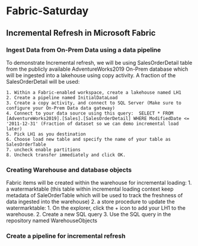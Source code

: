 # Fabric-Saturday

## Incremental Refresh in Microsoft Fabric
### Ingest Data from On-Prem Data using a data pipeline
  To demonstrate Incremental refresh, we will be using  SalesOrderDetail table from the publicly available AdventureWorks2019 On-Prem database which will be ingested into a lakehouse using copy activity. 
  A fraction of the SalesOrderDetail will be used: 

    1. Within a Fabric-enabled workspace, create a lakehouse named LH1
    2. Create a pipeline named InitialDataLoad 
    3. Create a copy activity, and connect to SQL Server (Make sure to configure your On-Prem Data data gateway)
    4. Connect to your data source using this query:  SELECT * FROM [AdventureWorks2019].[Sales].[SalesOrderDetail] WHERE ModifiedDate <= '2011-12-31' (Fraction of dataset so we can demo incremental load later)
    5. Pick LH1 as you destination
    6. Choose load new table and specify the name of your table as SalesOrderTable
    7. uncheck enable partitions
    8. Uncheck transfer immediately and click OK. 

### Creating Warehouse and database objects
  Fabric items will be created within the warehouse for incremental loading:
    1. a watermarktable (this table within incremental loading context keep metadata of SaleOrderTable which will be used to track the freshness of data ingested into the warehouse)
    2. a store procedure to update the watermarktable:
        1. On the explorer, click the + icon to add your LH1 to the warehouse.
        2. Create a new SQL query
        3. Use the SQL query in the repository named WarehouseObjects
### Create a pipeline for incremental refresh 
  

